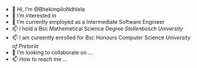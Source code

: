 - 👋 Hi, I’m @BhekimpiloNdhlela
- 👀 I’m interested in 
- 🌱 I’m currently employed as a Intermediate Software Engineer
- 📫 I hold a Bsc Mathemetical Science Degree *Stellenbosch University*
- 📫 I am cureently enrolled for Bsc Honours Computer Science *University of Pretoria*
- 💞️ I’m looking to collaborate on ...
- 📫 How to reach me ...
